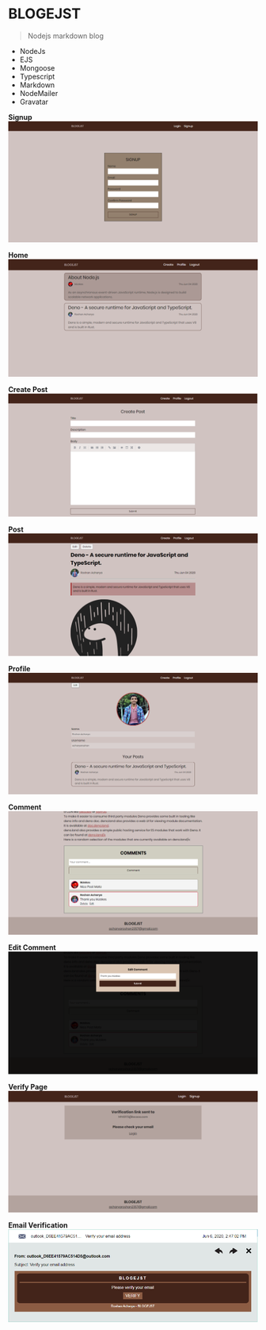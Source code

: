 # BLOGEJST

> Nodejs markdown blog

- NodeJs
- EJS
- Mongoose
- Typescript
- Markdown
- NodeMailer
- Gravatar

**Signup**
![Signup](/screenshots/signup.png)

**Home**
![Home Page](/screenshots/home.png)

**Create Post**
![Create](/screenshots/create.png)

**Post**
![Blog](/screenshots/blog.png)

**Profile**
![Profile](/screenshots/profile.png)

**Comment**
![Comment](/screenshots/comment.png)

**Edit Comment**
![Edit Comment](./screenshots/editcomment.png)

**Verify Page**
![Verify](./screenshots/verify-page.png)

**Email Verification**
![Email](./screenshots/verify-mail.png)
